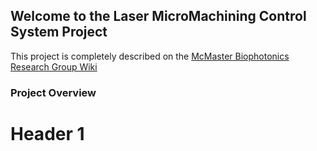 ## Welcome to the Laser MicroMachining Control System Project

This project is completely described on the [McMaster Biophotonics Research Group Wiki](http://wiki.mcmaster.ca/Biophotonics/public:research:laser-machining)

### Project Overview


# Header 1


